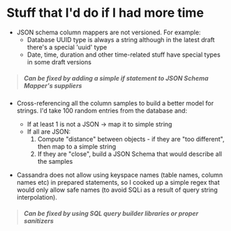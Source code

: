 # Stuff that I'd do if I had more time

- JSON schema column mappers are not versioned. For example:
  - Database UUID type is always a string although in the latest draft there's a special 'uuid' type
  - Date, time, duration and other time-related stuff have special types in some draft versions
> ##### Can be fixed by adding a simple if statement to JSON Schema Mapper's suppliers


- Cross-referencing all the column samples to build a better model for strings. I'd take 100 random entries 
from the database and:
  - If at least 1 is not a JSON -> map it to simple string
  - If all are JSON:
    1. Compute "distance" between objects - if they are "too different", then map to a simple string
    2. If they are "close", build a JSON Schema that would describe all the samples


- Cassandra does not allow using keyspace names (table names, column names etc) in prepared statements,
so I cooked up a simple regex that would only allow safe names (to avoid SQLi as a result of query
string interpolation).
> ##### Can be fixed by using SQL query builder libraries or proper sanitizers
